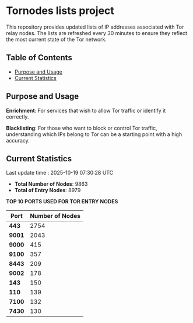 # Tornodes lists project

This repository provides updated lists of IP addresses associated with Tor relay nodes. The lists are refreshed every 30 minutes to ensure they reflect the most current state of the Tor network.

## Table of Contents

- [Purpose and Usage](#purpose-and-usage)
- [Current Statistics](#current-statistics)


## Purpose and Usage

**Enrichment**: For services that wish to allow Tor traffic or identify it correctly.

**Blacklisting**: For those who want to block or control Tor traffic, understanding which IPs belong to Tor can be a starting point with a high accuracy.

## Current Statistics

Last update time : 2025-10-19 07:30:28 UTC

- **Total Number of Nodes**: 9863
- **Total of Entry Nodes**: 8979

**TOP 10 PORTS USED FOR TOR ENTRY NODES**

| **Port** | **Number of Nodes** |
|------|-----------------|
| **443**   | 2754  |
| **9001**   | 2043  |
| **9000**   | 415  |
| **9100**   | 357  |
| **8443**   | 209  |
| **9002**   | 178  |
| **143**   | 150  |
| **110**   | 139  |
| **7100**   | 132  |
| **7430**   | 130  |

